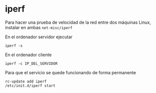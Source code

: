 # iperf

Para hacer una prueba de velocidad de la red entre dos máquinas Linux, instalar en ambas `net-misc/iperf`

En el ordenador servidor ejecutar

	iperf -s

En el ordenador cliente

	iperf -c IP_DEL_SERVIDOR

Para que el servicio se quede funcionando de forma permanente

	rc-update add iperf
	/etc/init.d/iperf start
